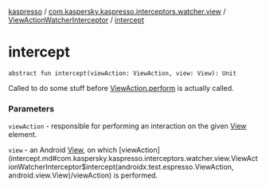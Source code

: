 [kaspresso](../../index.md) / [com.kaspersky.kaspresso.interceptors.watcher.view](../index.md) / [ViewActionWatcherInterceptor](index.md) / [intercept](./intercept.md)

# intercept

`abstract fun intercept(viewAction: ViewAction, view: View): Unit`

Called to do some stuff before [ViewAction.perform](#) is actually called.

### Parameters

`viewAction` - responsible for performing an interaction on the given [View](#) element.

`view` - an Android [View](#), on which [viewAction](intercept.md#com.kaspersky.kaspresso.interceptors.watcher.view.ViewActionWatcherInterceptor$intercept(androidx.test.espresso.ViewAction, android.view.View)/viewAction) is performed.
